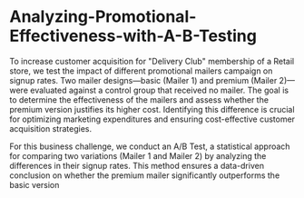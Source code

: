 # Analyzing-Promotional-Effectiveness-with-A-B-Testing

To increase customer acquisition for "Delivery Club" membership of a Retail store, we test the impact of different promotional mailers campaign on signup rates. Two mailer designs—basic (Mailer 1) and premium (Mailer 2)—were evaluated against a control group that received no mailer. The goal is to determine the effectiveness of the mailers and assess whether the premium version justifies its higher cost. Identifying this difference is crucial for optimizing marketing expenditures and ensuring cost-effective customer acquisition strategies.

For this business challenge, we conduct an A/B Test, a statistical approach for comparing two variations (Mailer 1 and Mailer 2) by analyzing the differences in their signup rates. This method ensures a data-driven conclusion on whether the premium mailer significantly outperforms the basic version
